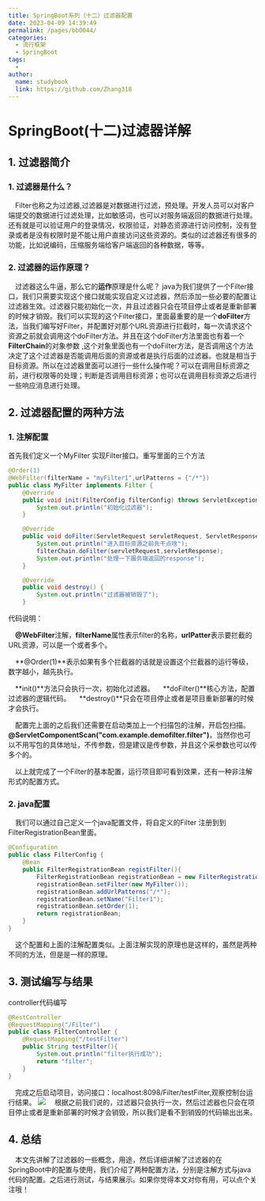 ```yaml
---
title: SpringBoot系列（十二）过滤器配置
date: 2023-04-09 14:39:49
permalink: /pages/bb0044/
categories:
  - 流行框架
  - SpringBoot
tags:
  - 
author: 
  name: studybook
  link: https://github.com/Zhang318
---
```

# SpringBoot(十二)过滤器详解 #



## 1. 过滤器简介 ##

### 1. 过滤器是什么？ ###
&emsp;Filter也称之为过滤器,过滤器是对数据进行过滤，预处理。开发人员可以对客户端提交的数据进行过滤处理，比如敏感词，也可以对服务端返回的数据进行处理。还有就是可以验证用户的登录情况，权限验证，对静态资源进行访问控制，没有登录或者是没有权限时是不能让用户直接访问这些资源的。类似的过滤器还有很多的功能，比如说编码，压缩服务端给客户端返回的各种数据，等等。


### 2. 过滤器的运作原理？ ###

&emsp;过滤器这么牛逼，那么它的**运作**原理是什么呢？
java为我们提供了一个Filter接口，我们只需要实现这个接口就能实现自定义过滤器，然后添加一些必要的配置让过滤器生效。过滤器只能初始化一次，并且过滤器只会在项目停止或者是重新部署的时候才销毁。我们可以实现的这个Filter接口，里面最重要的是一个**doFilter**方法，当我们编写好Filter，并配置好对那个URL资源进行拦截时，每一次请求这个资源之前就会调用这个doFilter方法。并且在这个doFilter方法里面也有着一个**FilterChain**的对象参数 ,这个对象里面也有一个doFilter方法，是否调用这个方法决定了这个过滤器是否能调用后面的资源或者是执行后面的过滤器。也就是相当于目标资源。所以在过滤器里面可以进行一些什么操作呢？可以在调用目标资源之前，进行权限等的处理；判断是否调用目标资源；也可以在调用目标资源之后进行一些响应消息进行处理。

## 2. 过滤器配置的两种方法 ##
### 1. 注解配置 ###
首先我们定义一个MyFilter 实现Filter接口。重写里面的三个方法
```java
@Order(1)
@WebFilter(filterName = "myFilter1",urlPatterns = {"/*"})
public class MyFilter implements Filter {
    @Override
    public void init(FilterConfig filterConfig) throws ServletException {
        System.out.println("初始化过滤器");
    }

    @Override
    public void doFilter(ServletRequest servletRequest, ServletResponse servletResponse, FilterChain filterChain) throws IOException, ServletException {
        System.out.println("进入目标资源之前先干点啥");
        filterChain.doFilter(servletRequest,servletResponse);
        System.out.println("处理一下服务端返回的response");
    }

    @Override
    public void destroy() {
        System.out.println("过滤器被销毁了");
    }
```
代码说明：

&emsp;**@WebFilter**注解，**filterName**属性表示filter的名称，**urlPatter**表示要拦截的URL资源，可以是一个或者多个。

&emsp;**@Order(1)**表示如果有多个拦截器的话就是设置这个拦截器的运行等级，数字越小，越先执行。

&emsp;**init()**方法只会执行一次，初始化过滤器。
&emsp;**doFilter()**核心方法，配置过滤器的逻辑代码。
&emsp;**destroy()**只会在项目停止或者是项目重新部署的时候才会执行。

&emsp;配置完上面的之后我们还需要在启动类加上一个扫描包的注解，开启包扫描。**@ServletComponentScan("com.example.demofilter.filter")**，当然你也可以不用写包的具体地址，不传参数，但是建议是传参数，并且这个采参数也可以传多个的。

&emsp;以上就完成了一个Filter的基本配置，运行项目即可看到效果，还有一种非注解形式的配置方式。
### 2. java配置 ###
&emsp;我们可以通过自己定义一个java配置文件，将自定义的Filter 注册到到FilterRegistrationBean里面。

```java
@Configuration
public class FilterConfig {
    @Bean
    public FilterRegistrationBean registFilter(){
        FilterRegistrationBean registrationBean = new FilterRegistrationBean();
        registrationBean.setFilter(new MyFilter());
        registrationBean.addUrlPatterns("/*");
        registrationBean.setName("Filter1");
        registrationBean.setOrder(1);
        return registrationBean;
    }
}
```
&emsp;这个配置和上面的注解配置类似。上面注解实现的原理也是这样的，虽然是两种不同的方法，但是是一样的原理。
## 3. 测试编写与结果 ##
controller代码编写
```java
@RestController
@RequestMapping("/Filter")
public class FilterController {
    @RequestMapping("/testFilter")
    public String testFilter(){
        System.out.println("filter执行成功");
        return "filter";
    }
}

```
&emsp;完成之后启动项目，访问接口：localhost:8098/Filter/testFilter,观察控制台运行结果。
![](image/十二/结果.png)
&emsp;根据之前我们说的，过滤器只会执行一次，然后过滤器也只会在项目停止或者是重新部署的时候才会销毁，所以我们是看不到销毁的代码输出出来。
## 4. 总结 ##
&emsp;本文先讲解了过滤器的一些概念，用途，然后详细讲解了过滤器的在SpringBoot中的配置与使用，我们介绍了两种配置方法，分别是注解方式与java 代码的配置。之后进行测试，与结果展示。如果你觉得本文对你有用，可以点个关注哦！


